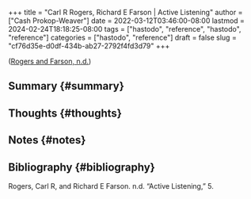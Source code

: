 +++
title = "Carl R Rogers, Richard E Farson | Active Listening"
author = ["Cash Prokop-Weaver"]
date = 2022-03-12T03:46:00-08:00
lastmod = 2024-02-24T18:18:25-08:00
tags = ["hastodo", "reference", "hastodo", "reference"]
categories = ["hastodo", "reference"]
draft = false
slug = "cf76d35e-d0df-434b-ab27-2792f4fd3d79"
+++

(<a href="#citeproc_bib_item_1">Rogers and Farson, n.d.</a>)


## Summary {#summary}


## Thoughts {#thoughts}


## Notes {#notes}


## Bibliography {#bibliography}

<style>.csl-entry{text-indent: -1.5em; margin-left: 1.5em;}</style><div class="csl-bib-body">
  <div class="csl-entry"><a id="citeproc_bib_item_1"></a>Rogers, Carl R, and Richard E Farson. n.d. “Active Listening,” 5.</div>
</div>
